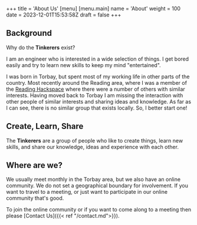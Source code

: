+++
title = 'About Us'
[menu]
  [menu.main]
  name = 'About'
  weight = 100
date = 2023-12-01T15:53:58Z
draft = false
+++

## Background

Why do the **Tinkerers** exist?  

I am an engineer who is interested in a wide selection of things.  I get bored easily and try to learn new skills to keep my mind "entertained".

I was born in Torbay, but spent most of my working life in other parts of the country.  Most recently around the Reading area, where I was a member of the [Reading Hackspace](https://rlab.org.uk) where there were a number of others with similar interests.  Having moved back to Torbay I am missing the interaction with other people of similar interests and sharing ideas and knowledge.  As far as I can see, there is no similar group that exists locally.  So, I better start one!

## Create, Learn, Share

The **Tinkerers** are a group of people who like to create things, learn new skills, and share our knowledge, ideas and experience with each other.

## Where are we?

We usually meet monthly in the Torbay area, but we also have an online community.  We do not set a geographical boundary for involvement.  If you want to travel to a meeting, or just want to participate in our online community that's good.

To join the online community or if you want to come along to a meeting then please [Contact Us]({{< ref "/contact.md">}}).